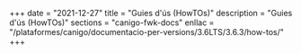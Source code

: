 +++
date        = "2021-12-27"
title       = "Guies d'ús (HowTOs)"
description = "Guies d'ús (HowTOs)"
sections    = "canigo-fwk-docs"
enllac      = "/plataformes/canigo/documentacio-per-versions/3.6LTS/3.6.3/how-tos/"
+++
